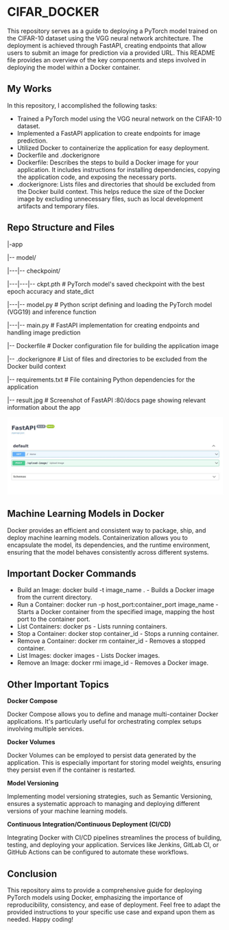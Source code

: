 # CIFAR_DOCKER

This repository serves as a guide to deploying a PyTorch model trained on the CIFAR-10 dataset using the VGG neural network architecture. The deployment is achieved through FastAPI, creating endpoints that allow users to submit an image for prediction via a provided URL. This README file provides an overview of the key components and steps involved in deploying the model within a Docker container.

## My Works

In this repository, I accomplished the following tasks:

- Trained a PyTorch model using the VGG neural network on the CIFAR-10 dataset.
- Implemented a FastAPI application to create endpoints for image prediction.
- Utilized Docker to containerize the application for easy deployment.
- Dockerfile and .dockerignore
- Dockerfile: Describes the steps to build a Docker image for your application. It includes instructions for installing dependencies, copying the application code, and exposing the necessary ports.
- .dockerignore: Lists files and directories that should be excluded from the Docker build context. This helps reduce the size of the Docker image by excluding unnecessary files, such as local development artifacts and temporary files.

## Repo Structure and Files

|-app

|-- model/

|---|-- checkpoint/

|---|---|-- ckpt.pth         # PyTorch model's saved checkpoint with the best epoch accuracy and state_dict

|---|-- model.py             # Python script defining and loading the PyTorch model (VGG19) and inference function

|---|-- main.py              # FastAPI implementation for creating endpoints and handling image prediction

|-- Dockerfile               # Docker configuration file for building the application image

|-- .dockerignore            # List of files and directories to be excluded from the Docker build context

|-- requirements.txt         # File containing Python dependencies for the application

|-- result.jpg               # Screenshot of FastAPI :80/docs page showing relevant information about the app

![FastAPI Screenshot](./result.jpg)


## Machine Learning Models in Docker

Docker provides an efficient and consistent way to package, ship, and deploy machine learning models. Containerization allows you to encapsulate the model, its dependencies, and the runtime environment, ensuring that the model behaves consistently across different systems.


## Important Docker Commands
- Build an Image: docker build -t image_name . - Builds a Docker image from the current directory.
- Run a Container: docker run -p host_port:container_port image_name - Starts a Docker container from the specified image, mapping the host port to the container port.
- List Containers: docker ps - Lists running containers.
- Stop a Container: docker stop container_id - Stops a running container.
- Remove a Container: docker rm container_id - Removes a stopped container.
- List Images: docker images - Lists Docker images.
- Remove an Image: docker rmi image_id - Removes a Docker image.

## Other Important Topics

**Docker Compose**

Docker Compose allows you to define and manage multi-container Docker applications. It's particularly useful for orchestrating complex setups involving multiple services.

**Docker Volumes**

Docker Volumes can be employed to persist data generated by the application. This is especially important for storing model weights, ensuring they persist even if the container is restarted.

**Model Versioning**

Implementing model versioning strategies, such as Semantic Versioning, ensures a systematic approach to managing and deploying different versions of your machine learning models.

**Continuous Integration/Continuous Deployment (CI/CD)**

Integrating Docker with CI/CD pipelines streamlines the process of building, testing, and deploying your application. Services like Jenkins, GitLab CI, or GitHub Actions can be configured to automate these workflows.

## Conclusion
This repository aims to provide a comprehensive guide for deploying PyTorch models using Docker, emphasizing the importance of reproducibility, consistency, and ease of deployment. Feel free to adapt the provided instructions to your specific use case and expand upon them as needed. Happy coding!


